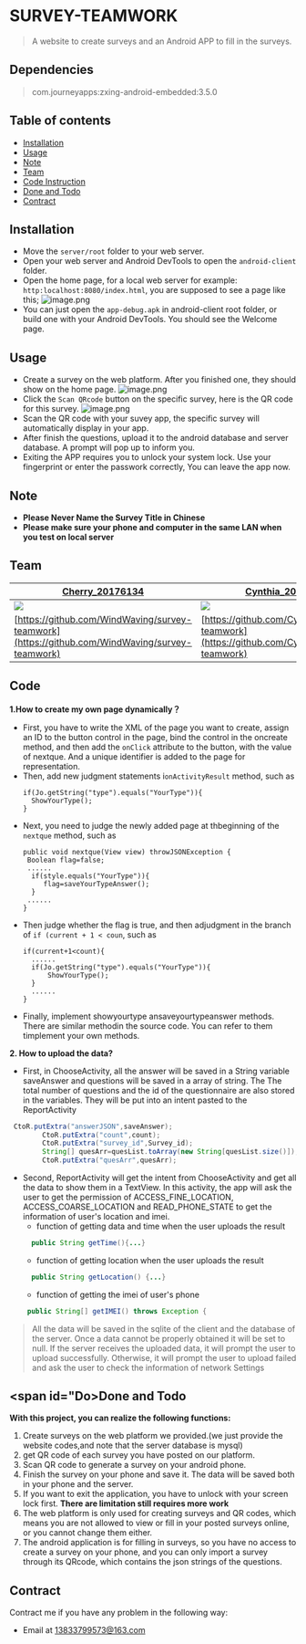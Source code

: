 # SURVEY-TEAMWORK
> A website to create surveys and an Android APP to fill in the surveys.

## Dependencies
> com.journeyapps:zxing-android-embedded:3.5.0

## Table of contents
- [Installation](#Installation)
- [Usage](#Usage)
- [Note](#Note)
- [Team](#Team)
- [Code Instruction](#Code)
- [Done and Todo](#Do)
- [Contract](#Contract)

## <span id="Installation"> Installation</span>
 - Move the `server/root` folder to your web server.
 - Open your web server and Android DevTools to open the `android-client` folder.
 - Open the home page, for a local web server for example: `http:localhost:8080/index.html`, you are supposed to see a page like this;
![image.png](https://i.loli.net/2020/03/20/2RkbZHDAtrX6SpU.png)
 - You can just open the `app-debug.apk` in android-client root folder, or build one with your Android DevTools. You should see the Welcome page.

## <span id="Usage">Usage</span>
- Create a survey on the web platform. After you finished one, they should show on the home page.
![image.png](https://i.loli.net/2020/03/20/lwbtJSTZiOCXpQ1.png)
- Click the `Scan QRcode` button on the specific survey, here is the QR code for this survey.
![image.png](https://i.loli.net/2020/03/20/jKohEBpWHFzPA6q.png)
- Scan the QR code with your suvey app, the specific survey will automatically display in your app.
- After finish the questions, upload it to the android database and server database. A prompt will pop up to inform you.
- Exiting the APP requires you to unlock your system lock. Use your fingerprint or enter the passwork correctly, You can leave the app now.

## <span id="Note">Note</span>
- **Please Never Name the Survey Title in Chinese**
- **Please make sure your phone and computer in the same LAN when you test on local server**

## <span id="Team">Team</span>
| [Cherry_20176134](https://github.com/WindWaving)                                                                                                             | [Cynthia_20175980](https://github.com/Cynthia879)                                                                 | [Geralt_20175990](https://github.com/LuSylvia)                                                                  |
|--------------------------------------------------------------------------------------------------------------------------------------------------------------|-------------------------------------------------------------------------------------------------------------------|-----------------------------------------------------------------------------------------------------------------|
| [![](https://avatars2.githubusercontent.com/u/39412843?s=200&u=43dab9aa9249a5abf54014813e8a9c5f7b9b9272&v=4)](https://github.com/WindWaving/survey-teamwork) | [![](https://avatars1.githubusercontent.com/u/61367567?s=200&v=4)](https://github.com/Cynthia879/survey-teamwork) | [![](https://avatars2.githubusercontent.com/u/40913318?s=200&v=4)](https://github.com/LuSylvia/survey-teamwork) |
| [https://github.com/WindWaving/survey-teamwork](https://github.com/WindWaving/survey-teamwork)                                                               | [https://github.com/Cynthia879/survey-teamwork](https://github.com/Cynthia879/survey-teamwork)                    | [https://github.com/LuSylvia/survey-teamwork](https://github.com/LuSylvia/survey-teamwork)                      |

## <span id="Code">Code</span>
**1.How to create my own page dynamically？**
- First, you have to write the XML of the page you want to create, assign an ID to the button control in the page, bind the control in the oncreate method, and then add the `onClick` attribute to the button, with the value of nextque. And a unique identifier is added to the page for representation.
- Then, add new judgment statements i`onActivityResult` method, such as
   ```
  if(Jo.getString("type").equals("YourType")){
     ShowYourType();
  }
   ```  
- Next, you need to judge the newly added page at thbeginning of the `nextque` method, such as
   ```
   public void nextque(View view) throwJSONException {
    Boolean flag=false;
    ......
     if(style.equals("YourType")){
        flag=saveYourTypeAnswer();
     }
    ......
   }  
   ```
- Then judge whether the flag is true, and then adjudgment in the branch of `if (current + 1 < coun`, such as
   ```
   if(current+1<count){
     ......
     if(Jo.getString("type").equals("YourType")){
         ShowYourType();
     }
     ......
   }
   ```
- Finally, implement showyourtype ansaveyourtypeanswer methods. There are similar methodin the source code. You can refer to them timplement your own methods.

**2. How to upload the data?**
* First, in ChooseActivity, all the answer will be saved in a String variable saveAnswer and questions will be saved in a array of string. The The total number of questions and the id of the questionnaire are also stored in the variables. They will be put into an intent pasted to the ReportActivity
```java
 CtoR.putExtra("answerJSON",saveAnswer);
        CtoR.putExtra("count",count);
        CtoR.putExtra("survey_id",Survey_id);
        String[] quesArr=quesList.toArray(new String[quesList.size()]);
        CtoR.putExtra("quesArr",quesArr);
```
* Second, ReportActivity will get the intent from ChooseActivity and get all the data to show them in a TextView. In this activity, the app will ask the user to get the permission of ACCESS_FINE_LOCATION, ACCESS_COARSE_LOCATION and READ_PHONE_STATE to get the information of user's location and imei. 
  * function of getting data and time when the user uploads the result
  ```java
    public String getTime(){...}
  ```
  * function of getting location when the user uploads the result
  ```java
    public String getLocation() {...}
  ```
  * function of getting the imei of user's phone
  ```java
   public String[] getIMEI() throws Exception {
   ```
> All the data will be saved in the sqlite of the client and the database of the server. Once a data cannot be properly obtained it will be set to null. If the server receives the uploaded data, it will prompt the user to upload successfully. Otherwise, it will prompt the user to upload failed and ask the user to check the information of network Settings

## <span id="Do>Done and Todo<span>
 **With this project, you can realize the following functions:**
 1. Create surveys on the web platform we provided.(we just provide the website codes,and note that the server database is mysql)
 2. get QR code of each survey you have posted on our platform.
 3. Scan QR code to generate a survey on your android phone.
 4. Finish the survey on your phone and save it. The data will be saved both in your phone and the server.
 5. If you want to exit the application, you have to unlock with your screen lock first.
 **There are limitation still requires more work**
 1. The web platform is only used for creating surveys and QR codes, which means you are not allowed to view or fill in your posted surveys online, or you cannot change them either.
 2. The android application is for filling in surveys, so you have no access to create a survey on your phone, and you can only import a survey through its QRcode, which contains the json strings of the questions.
 
## <span id="Contract">Contract</span>
Contract me if you have any problem in the following way:
- Email at 13833799573@163.com 
